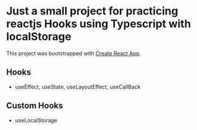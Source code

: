 # Just a small project for practicing reactjs Hooks using Typescript with localStorage

This project was bootstrapped with [Create React App](https://github.com/facebook/create-react-app).

## Hooks
- useEffect, useState, useLayoutEffect, useCallBack

## Custom Hooks
- useLocalStorage
